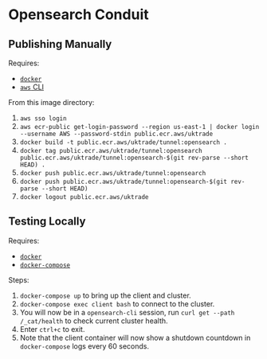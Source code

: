 # Opensearch Conduit

## Publishing Manually

Requires:

- [`docker`](https://www.docker.com)
- [`aws` CLI](https://aws.amazon.com/cli/)

From this image directory:

1. `aws sso login`
2. `aws ecr-public get-login-password --region us-east-1 | docker login --username AWS --password-stdin public.ecr.aws/uktrade`
3. `docker build -t public.ecr.aws/uktrade/tunnel:opensearch .`
4. `docker tag public.ecr.aws/uktrade/tunnel:opensearch public.ecr.aws/uktrade/tunnel:opensearch-$(git rev-parse --short HEAD) .`
5. `docker push public.ecr.aws/uktrade/tunnel:opensearch`
6. `docker push public.ecr.aws/uktrade/tunnel:opensearch-$(git rev-parse --short HEAD)`
7. `docker logout public.ecr.aws/uktrade`

## Testing Locally

Requires:

- [`docker`](https://www.docker.com)
- [`docker-compose`](https://docs.docker.com/compose/)

Steps:

1. `docker-compose up` to bring up the client and cluster.
2. `docker-compose exec client bash` to connect to the cluster.
3. You will now be in a `opensearch-cli` session, run `curl get --path /_cat/health` to check current cluster health.
4. Enter `ctrl+c` to exit.
5. Note that the client container will now show a shutdown countdown in `docker-compose` logs every 60 seconds.
